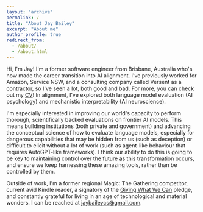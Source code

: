 ```yaml
---
layout: "archive"
permalink: /
title: "About Jay Bailey"
excerpt: "About me"
author_profile: true
redirect_from:
  - /about/
  - /about.html
---
```


Hi, I'm Jay! I'm a former software engineer from Brisbane, Australia who's now made the career transition into AI alignment. I've previously worked for Amazon, Service NSW, and a consulting company called Versent as a contractor, so I've seen a lot, both good and bad. For more, you can check out my [CV](https://jaybaileycs.github.io/files/Jay_Bailey.pdf)! In alignment, I've explored both language model evaluation (AI psychology) and mechanistic interpretability (AI neuroscience).

I'm especially interested in improving our world's capacity to perform thorough, scientifically backed evaluations on frontier AI models. This means building institutions (both private and government) and advancing the conceptual science of how to evaluate language models, especially for dangerous capabilities that may be hidden from us (such as deception) or difficult to elicit without a lot of work (such as agent-like behaviour that requires AutoGPT-like frameworks). I think our ability to do this is going to be key to maintaining control over the future as this transformation occurs, and ensure we keep harnessing these amazing tools, rather than be controlled by them.

Outside of work, I'm a former regional Magic: The Gathering competitor, current avid Kindle reader, a signatory of the [Giving What We Can](https://www.givingwhatwecan.org/) pledge, and constantly grateful for living in an age of technological and material wonders. I can be reached at [jaybaileycs@gmail.com](mailto:jaybaileycs@gmail.com).
